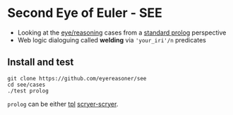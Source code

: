 # Second Eye of Euler - SEE

- Looking at the [eye/reasoning](https://github.com/eyereasoner/eye/tree/see/reasoning) cases from a [standard prolog](https://www.scryer.pl/) perspective
- Web logic dialoguing called __welding__ via `'your_iri'/n` predicates

## Install and test

```
git clone https://github.com/eyereasoner/see
cd see/cases
./test prolog
```
`prolog` can be either [tpl](https://github.com/trealla-prolog/trealla#building) [scryer-scryer](https://github.com/mthom/scryer-prolog#installing-scryer-prolog).

